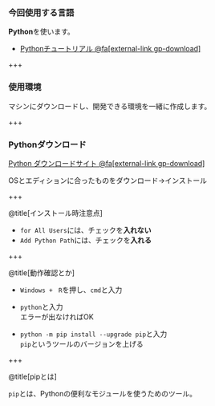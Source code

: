 ### 今回使用する言語
**Python**を使います。
* [Pythonチュートリアル @fa[external-link gp-download]](https://docs.python.jp/3/tutorial/index.html)

+++

### 使用環境
マシンにダウンロードし、開発できる環境を一緒に作成します。

+++

### Pythonダウンロード
[Python ダウンロードサイト @fa[external-link gp-download]](https://www.python.org/downloads/release/python-365/)

OSとエディションに合ったものをダウンロード→インストール

+++

@title[インストール時注意点]

* `for All Users`には、チェックを**入れない**
* `Add Python Path`には、チェックを**入れる**

+++

@title[動作確認とか]

* `Windows +　R`を押し、`cmd`と入力
* `python`と入力  
エラーが出なければOK

* `python -m pip install --upgrade pip`と入力  
`pip`というツールのバージョンを上げる

+++

@title[pipとは]

`pip`とは、Pythonの便利なモジュールを使うためのツール。  
